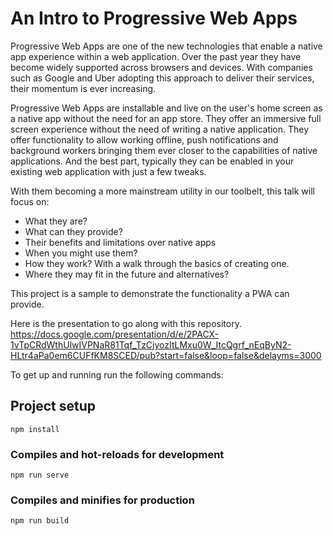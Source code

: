 # An Intro to Progressive Web Apps

Progressive Web Apps are one of the new technologies that enable a native app experience within a web application. Over the past year they have become widely supported across browsers and devices. With companies such as Google and Uber adopting this approach to deliver their services, their momentum is ever increasing.

Progressive Web Apps are installable and live on the user's home screen as a native app without the need for an app store. They offer an immersive full screen experience without the need of writing a native application. They offer functionality to allow working offline, push notifications and background workers bringing them ever closer to the capabilities of native applications. And the best part, typically they can be enabled in your existing web application with just a few tweaks.

With them becoming a more mainstream utility in our toolbelt, this talk will focus on:

* What they are?
* What can they provide?
* Their benefits and limitations over native apps
* When you might use them?
* How they work? With a walk through the basics of creating one.
* Where they may fit in the future and alternatives?

This project is a sample to demonstrate the functionality a PWA can provide.

Here is the presentation to go along with this repository.
https://docs.google.com/presentation/d/e/2PACX-1vTpCRdWthUlwIVPNaR81Tqf_TzCjyozItLMxu0W_ItcQgrf_nEqByN2-HLtr4aPa0em6CUFfKM8SCED/pub?start=false&loop=false&delayms=3000

To get up and running run the following commands:
## Project setup
```
npm install
```

### Compiles and hot-reloads for development
```
npm run serve
```

### Compiles and minifies for production
```
npm run build
```